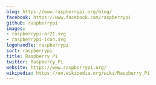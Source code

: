 ```yaml
---
blog: https://www.raspberrypi.org/blog/
facebook: https://www.facebook.com/raspberrypi
github: raspberrypi
images:
- raspberrypi-ar21.svg
- raspberrypi-icon.svg
logohandle: raspberrypi
sort: raspberrypi
title: Raspberry Pi
twitter: Raspberry_Pi
website: https://www.raspberrypi.org/
wikipedia: https://en.wikipedia.org/wiki/Raspberry_Pi
---
```

